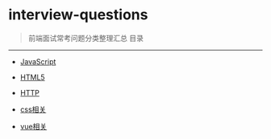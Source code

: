 # interview-questions    

> 前端面试常考问题分类整理汇总
目录
---     

- [JavaScript](JavaScript.md)
    
- [HTML5](HTML5.md)
    
- [HTTP](HTTP.md)
    
- [css相关](CSS.md)
     
- [vue相关](vue.md)

